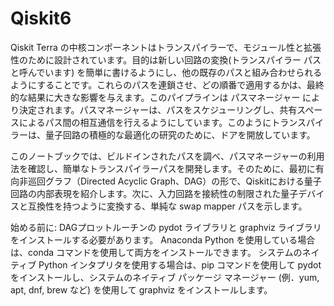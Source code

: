 # Qiskit6
Qiskit Terra の中核コンポーネントはトランスパイラーで、モジュール性と拡張性のために設計されています。目的は新しい回路の変換(トランスパイラー パス と呼んでいます) を簡単に書けるようにし、他の既存のパスと組み合わせられるようにすることです。これらのパスを連鎖させ、どの順番で適用するかは、最終的な結果に大きな影響を与えます。このパイプラインは パスマネージャー により決定されます。パスマネージャーは、パスをスケジューリングし、共有スペースによるパス間の相互通信を行えるようにしています。このようにトランスパイラーは、量子回路の積極的な最適化の研究のために、ドアを開放しています。

このノートブックでは、ビルドインされたパスを調べ、パスマネージャーの利用法を確認し、簡単なトランスパイラーパスを開発します。そのために、最初に有向非巡回グラフ（Directed Acyclic Graph、DAG）の形で、Qiskitにおける量子回路の内部表現を紹介します。次に、入力回路を接続性の制限された量子デバイスと互換性を持つように変換する、単純な swap mapper パスを示します。

始める前に: DAGプロットルーチンの pydot ライブラリと graphviz ライブラリをインストールする必要があります。 Anaconda Python を使用している場合は、conda コマンドを使用して両方をインストールできます。 システムのネイティブ Python インタプリタを使用する場合は、pip コマンドを使用して pydot をインストールし、システムのネイティブ パッケージ マネージャー (例．yum, apt, dnf, brew など) を使用して graphviz をインストールします。
